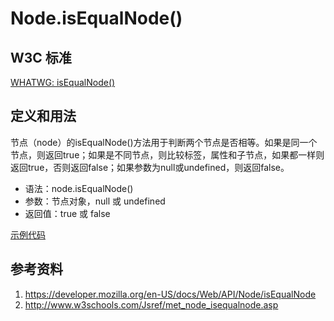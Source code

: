 # Node.isEqualNode()

## W3C 标准
[WHATWG: isEqualNode()](https://dom.spec.whatwg.org/#dom-node-isequalnode)

## 定义和用法
节点（node）的isEqualNode()方法用于判断两个节点是否相等。如果是同一个节点，则返回true；如果是不同节点，则比较标签，属性和子节点，如果都一样则返回true，否则返回false；如果参数为null或undefined，则返回false。

- 语法：node.isEqualNode()
- 参数：节点对象，null 或 undefined
- 返回值：true 或 false

[示例代码](./isEqualNode().html)

## 参考资料
1. https://developer.mozilla.org/en-US/docs/Web/API/Node/isEqualNode
2. http://www.w3schools.com/Jsref/met_node_isequalnode.asp